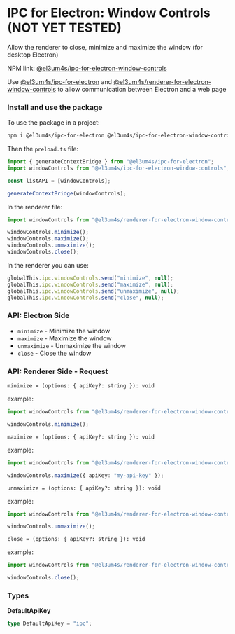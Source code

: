 # IPC for Electron: Window Controls (NOT YET TESTED)

Allow the renderer to close, minimize and maximize the window (for desktop Electron)

NPM link: [@el3um4s/ipc-for-electron-window-controls](https://www.npmjs.com/package/@el3um4s/ipc-for-electron-window-controls)

Use [@el3um4s/ipc-for-electron](https://www.npmjs.com/package/@el3um4s/ipc-for-electron) and [@el3um4s/renderer-for-electron-window-controls](https://www.npmjs.com/package/@el3um4s/renderer-for-electron-window-controls) to allow communication between Electron and a web page

### Install and use the package

To use the package in a project:

```bash
npm i @el3um4s/ipc-for-electron @el3um4s/ipc-for-electron-window-controls @el3um4s/renderer-for-electron-window-controls
```

Then the `preload.ts` file:

```ts
import { generateContextBridge } from "@el3um4s/ipc-for-electron";
import windowControls from "@el3um4s/ipc-for-electron-window-controls";

const listAPI = [windowControls];

generateContextBridge(windowControls);
```

In the renderer file:

```ts
import windowControls from "@el3um4s/renderer-for-electron-window-controls";

windowControls.minimize();
windowControls.maximize();
windowControls.unmaximize();
windowControls.close();
```

In the renderer you can use:

```ts
globalThis.ipc.windowControls.send("minimize", null);
globalThis.ipc.windowControls.send("maximize", null);
globalThis.ipc.windowControls.send("unmaximize", null);
globalThis.ipc.windowControls.send("close", null);
```

### API: Electron Side

- `minimize` - Minimize the window
- `maximize` - Maximize the window
- `unmaximize` - Unmaximize the window
- `close` - Close the window

### API: Renderer Side - Request

`minimize = (options: { apiKey?: string }): void`

example:

```ts
import windowControls from "@el3um4s/renderer-for-electron-window-controls";

windowControls.minimize();
```

`maximize = (options: { apiKey?: string }): void`

example:

```ts
import windowControls from "@el3um4s/renderer-for-electron-window-controls";

windowControls.maximize({ apiKey: "my-api-key" });
```

`unmaximize = (options: { apiKey?: string }): void`

example:

```ts
import windowControls from "@el3um4s/renderer-for-electron-window-controls";

windowControls.unmaximize();
```

`close = (options: { apiKey?: string }): void`

example:

```ts
import windowControls from "@el3um4s/renderer-for-electron-window-controls";

windowControls.close();
```

### Types

**DefaultApiKey**

```ts
type DefaultApiKey = "ipc";
```
